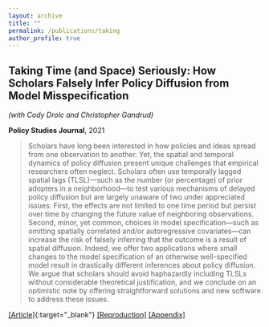 ```yaml
---
layout: archive
title: ""
permalink: /publications/taking
author_profile: true
---
```


## Taking Time (and Space) Seriously: How Scholars Falsely Infer Policy Diffusion from Model Misspecification

*(with Cody Drolc and Christopher Gandrud)*

**Policy Studies Journal**, 2021

> Scholars have long been interested in how policies and ideas spread from one observation to another. Yet, the spatial and temporal dynamics of policy diffusion present unique challenges that empirical researchers often neglect. Scholars often use temporally lagged spatial lags (TLSL)—such as the number (or percentage) of prior adopters in a neighborhood—to test various mechanisms of delayed policy diffusion but are largely unaware of two under appreciated issues. First, the effects are not limited to one time period but persist over time by changing the future value of neighboring observations. Second, minor, yet common, choices in model specification—such as omitting spatially correlated and/or autoregressive covariates—can increase the risk of falsely inferring that the outcome is a result of spatial diffusion. Indeed, we offer two applications where small changes to the model specification of an otherwise well-specified model result in drastically different inferences about policy diffusion. We argue that scholars should avoid haphazardly including TLSLs without considerable theoretical justification, and we conclude on an optimistic note by offering straightforward solutions and new software to address these issues.

[[Article]](https://doi.org/10.1111/psj.12374){:target="_blank"} [[Reproduction]](..//files/TTSS--Replication.zip) [[Appendix]](..//files/TTSS--Appendix.pdf)
